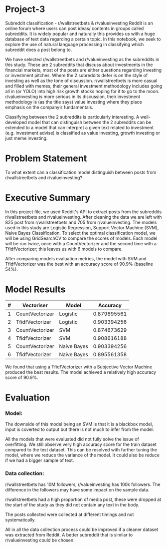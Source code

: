 # Project-3
Subreddit classification - r/wallstreetbets &amp; r/valueinvesting
Reddit is an online forum where users can post ideas/ contents in groups called subreddits. It is widely popular and naturally this provides us with a huge database of text data regarding a certain topic. In this notebook, we seek to explore the use of natural language processing in classifying which subreddit does a post belong to.

We have selected r/wallstreetbets and r/valueinvesting as the subreddits in this study. These are 2 subreddits that discuss about investments in the financial markets, most of the posts are either questions regarding investing or investment pitches. Where the 2 subreddits defer is on the style of investing as well as the tone of discussion. r/wallstreetbets is more casual and filled with memes, their general investment methodology includes going all in (or YOLO) into high risk growth stocks hoping for it to go to the moon. r/valueinvesting is more serious in its discussion, their investment methodology is (as the title says) value investing where they place emphasis on the company’s fundamentals.

Classifying between the 2 subreddits is particularly interesting. A well-developed model that can distinguish between the 2 subreddits can be extended to a model that can interpret a given text related to investment (e.g. investment advise) is classified as value investing, growth investing or just meme investing.

# Problem Statement
To what extent can a classification model distinguish between posts from r/wallstreetbets and r/valueinvesting?

# Executive Summary
In this project file, we used Reddit's API to extract posts from the subreddits r/wallstreetbets and r/valueinvesting. After cleaning the data we are left with 825 post from r/wallstreetbets and 705 from r/valueinvesting. The models used in this study are Logistic Regression, Support Vector Machine (SVM), Naive Bayes Classification. To select the optimal classification model, we will be using GridSearchCV to compare the scores of models. Each model will be run twice, once with a CountVectorizer and the second time with a TfidfVectorizer; this leaves us with 6 models to compare.

After comparing models evaluation metrics, the model with SVM and TfidfVectorizer was the best with an accuracy score of 90.9% (baseline 54%).

# Model Results
|#|Vectoriser|Model|Accuracy|
|---|---|---|---|
|1|CountVectorizer|Logistic|0.879895561|
|2|TfidfVectorizer|Logistic|0.903394256|
|3|CountVectorizer|SVM|0.874673629|
|4|TfidfVectorizer|SVM|0.908616188|
|5|CountVectorizer|Naive Bayes|0.903394256|
|6|TfidfVectorizer|Naive Bayes|0.895561358|

We found that using a TfidfVectorizer with a Subjective Vector Machine produced the best results. The model achieved a relatively high accuracy score of 90.9%.

# Evaluation

### Model:

The downside of this model being an SVM is that it is a blackbox model, input is coverted to output but there is not much to infer from the model.

All the models that were evaluated did not fully solve the issue of overfitting. We still observe very high accuracy score for the train dataset compared to the test dataset. This can be resolved with further tuning the model, where we reduce the variance of the model. It could also be reduce if we had a bigger sample of text.

### Data collection:

r/wallstreetbets has 10M followers, r/valueinvesting has 100k followers. The difference in the followers may have some impact on the sample data. 

r/wallstreetbets had a high proportion of media post, these were dropped at the start of the study as they did not contain any text in the body.

The posts collected were collected at different timings and not systematically.

All in all the data collection process could be improved if a cleaner dataset was extracted from Reddit. A better subreddit that is similar to r/valueinvesting could be chosen.
